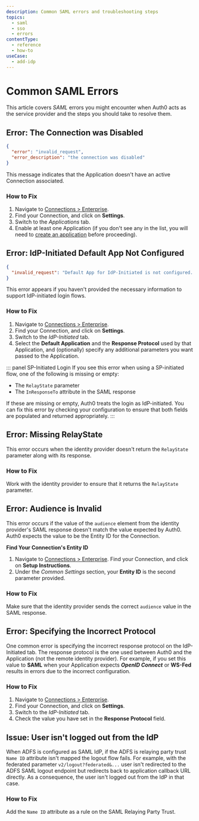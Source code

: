 ```yaml
---
description: Common SAML errors and troubleshooting steps
topics:
  - saml
  - sso
  - errors
contentType:
  - reference
  - how-to
useCase:
  - add-idp
---
```


# Common SAML Errors

This article covers <dfn data-key="security-assertion-markup-language">SAML</dfn> errors you might encounter when Auth0 acts as the service provider and the steps you should take to resolve them.

## Error: The Connection was Disabled

```json
{
  "error": "invalid_request",
  "error_description": "the connection was disabled"
}
```

This message indicates that the Application doesn't have an active Connection associated.

### How to Fix

1. Navigate to [Connections > Enterprise](${manage_url}/#/connections/enterprise).
2. Find your Connection, and click on **Settings**.
3. Switch to the *Applications* tab.
4. Enable at least one Application (if you don't see any in the list, you will need to [create an application](/applications) before proceeding).

## Error: IdP-Initiated Default App Not Configured

```json
{
  "invalid_request": "Default App for IdP-Initiated is not configured. Make sure to configure that from connection settings or include client_id in RelayState parameter."
}
```

This error appears if you haven't provided the necessary information to support IdP-initiated login flows.

### How to Fix

1. Navigate to [Connections > Enterprise](${manage_url}/#/connections/enterprise).
2. Find your Connection, and click on **Settings**.
3. Switch to the *IdP-Initiated* tab.
4. Select the **Default Application** and the **Response Protocol** used by that Application, and (optionally) specify any additional parameters you want passed to the Application.

::: panel SP-Initiated Login
If you see this error when using a SP-initiated flow, one of the following is missing or empty:

* The `RelayState` parameter
* The `InResponseTo` attribute in the SAML response

If these are missing or empty, Auth0 treats the login as IdP-initiated. You can fix this error by checking your configuration to ensure that both fields are populated and returned appropriately.
:::

## Error: Missing RelayState

This error occurs when the identity provider doesn't return the `RelayState` parameter along with its response.

### How to Fix

Work with the identity provider to ensure that it returns the `RelayState` parameter.

## Error: Audience is Invalid

This error occurs if the value of the `audience` element from the identity provider's SAML response doesn't match the value expected by Auth0. Auth0 expects the value to be the Entity ID for the Connection.

**Find Your Connection's Entity ID**

1. Navigate to [Connections > Enterprise](${manage_url}/#/connections/enterprise). Find your Connection, and click on **Setup Instructions**.
2. Under the *Common Settings* section, your **Entity ID** is the second parameter provided.

### How to Fix

Make sure that the identity provider sends the correct `audience` value in the SAML response.

## Error: Specifying the Incorrect Protocol

One common error is specifying the incorrect response protocol on the IdP-Initiated tab. The response protocol is the one used between Auth0 and the Application (not the remote identity provider). For example, if you set this value to **SAML** when your Application expects <dfn data-key="openid">**OpenID Connect**</dfn> or **WS-Fed** results in errors due to the incorrect configuration.

### How to Fix

1. Navigate to [Connections > Enterprise](${manage_url}/#/connections/enterprise).
2. Find your Connection, and click on **Settings**.
3. Switch to the *IdP-Initiated* tab.
4. Check the value you have set in the **Response Protocol** field.

## Issue: User isn't logged out from the IdP

When ADFS is configured as SAML IdP, if the ADFS is relaying party trust `Name ID` attribute isn't mapped the logout flow fails. For example, with the federated parameter `v2/logout?federated&...` user isn't redirected to the ADFS SAML logout endpoint but redirects back to application callback URL directly. As a consequence, the user isn't logged out from the IdP in that case.

### How to Fix

Add the `Name ID` attribute as a rule on the SAML Relaying Party Trust. 
